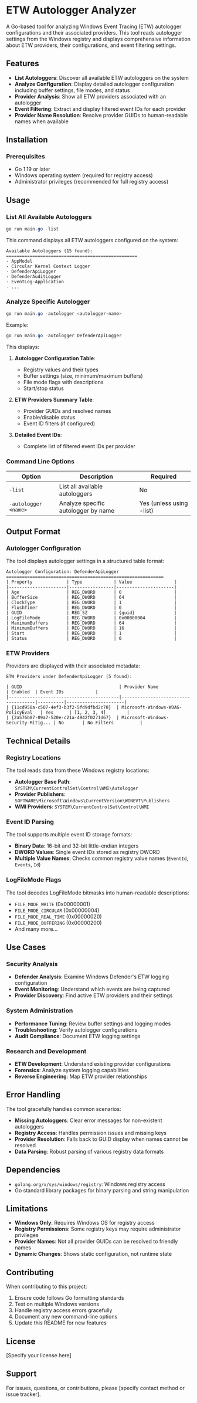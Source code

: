 # ETW Autologger Analyzer

A Go-based tool for analyzing Windows Event Tracing (ETW) autologger configurations and their associated providers. This tool reads autologger settings from the Windows registry and displays comprehensive information about ETW providers, their configurations, and event filtering settings.

## Features

- **List Autologgers**: Discover all available ETW autologgers on the system
- **Analyze Configuration**: Display detailed autologger configuration including buffer settings, file modes, and status
- **Provider Analysis**: Show all ETW providers associated with an autologger
- **Event Filtering**: Extract and display filtered event IDs for each provider
- **Provider Name Resolution**: Resolve provider GUIDs to human-readable names when available

## Installation

### Prerequisites

- Go 1.19 or later
- Windows operating system (required for registry access)
- Administrator privileges (recommended for full registry access)

## Usage

### List All Available Autologgers

```powershell
go run main.go -list
```

This command displays all ETW autologgers configured on the system:

```
Available Autologgers (15 found):
==================================================
- AppModel
- Circular Kernel Context Logger
- DefenderApiLogger
- DefenderAuditLogger
- EventLog-Application
- ...
```

### Analyze Specific Autologger

```powershell
go run main.go -autologger <autologger-name>
```

Example:
```powershell
go run main.go -autologger DefenderApiLogger
```

This displays:

1. **Autologger Configuration Table**:
   - Registry values and their types
   - Buffer settings (size, minimum/maximum buffers)
   - File mode flags with descriptions
   - Start/stop status

2. **ETW Providers Summary Table**:
   - Provider GUIDs and resolved names
   - Enable/disable status
   - Event ID filters (if configured)

3. **Detailed Event IDs**:
   - Complete list of filtered event IDs per provider

### Command Line Options

| Option | Description | Required |
|--------|-------------|----------|
| `-list` | List all available autologgers | No |
| `-autologger <name>` | Analyze specific autologger by name | Yes (unless using -list) |

## Output Format

### Autologger Configuration

The tool displays autologger settings in a structured table format:

```
Autologger Configuration: DefenderApiLogger
============================================================
| Property             | Type            | Value                |
|----------------------|-----------------|----------------------|
| Age                  | REG_DWORD       | 0                    |
| BufferSize           | REG_DWORD       | 64                   |
| ClockType            | REG_DWORD       | 1                    |
| FlushTimer           | REG_DWORD       | 0                    |
| GUID                 | REG_SZ          | {guid}               |
| LogFileMode          | REG_DWORD       | 0x00000004           |
| MaximumBuffers       | REG_DWORD       | 64                   |
| MinimumBuffers       | REG_DWORD       | 16                   |
| Start                | REG_DWORD       | 1                    |
| Status               | REG_DWORD       | 0                    |
```

### ETW Providers

Providers are displayed with their associated metadata:

```
ETW Providers under DefenderApiLogger (5 found):

| GUID                                     | Provider Name                       | Enabled  | Event IDs            |
|------------------------------------------|-------------------------------------|----------|----------------------|
| {11cd958a-c507-4ef3-b3f2-5fd9dfbd2c78}  | Microsoft-Windows-WDAG-PolicyEval   | Yes      | [1, 2, 3, 4]        |
| {2a576b87-09a7-520e-c21a-4942f0271d67}  | Microsoft-Windows-Security-Mitig... | No       | No Filters          |
```

## Technical Details

### Registry Locations

The tool reads data from these Windows registry locations:

- **Autologger Base Path**: `SYSTEM\CurrentControlSet\Control\WMI\Autologger`
- **Provider Publishers**: `SOFTWARE\Microsoft\Windows\CurrentVersion\WINEVT\Publishers`
- **WMI Providers**: `SYSTEM\CurrentControlSet\Control\WMI`

### Event ID Parsing

The tool supports multiple event ID storage formats:

- **Binary Data**: 16-bit and 32-bit little-endian integers
- **DWORD Values**: Single event IDs stored as registry DWORD
- **Multiple Value Names**: Checks common registry value names (`EventId`, `Events`, `Id`)

### LogFileMode Flags

The tool decodes LogFileMode bitmasks into human-readable descriptions:

- `FILE_MODE_WRITE` (0x00000001)
- `FILE_MODE_CIRCULAR` (0x00000004)
- `FILE_MODE_REAL_TIME` (0x00000020)
- `FILE_MODE_BUFFERING` (0x00000200)
- And many more...

## Use Cases

### Security Analysis

- **Defender Analysis**: Examine Windows Defender's ETW logging configuration
- **Event Monitoring**: Understand which events are being captured
- **Provider Discovery**: Find active ETW providers and their settings

### System Administration

- **Performance Tuning**: Review buffer settings and logging modes
- **Troubleshooting**: Verify autologger configurations
- **Audit Compliance**: Document ETW logging settings

### Research and Development

- **ETW Development**: Understand existing provider configurations
- **Forensics**: Analyze system logging capabilities
- **Reverse Engineering**: Map ETW provider relationships

## Error Handling

The tool gracefully handles common scenarios:

- **Missing Autologgers**: Clear error messages for non-existent autologgers
- **Registry Access**: Handles permission issues and missing keys
- **Provider Resolution**: Falls back to GUID display when names cannot be resolved
- **Data Parsing**: Robust parsing of various registry data formats

## Dependencies

- `golang.org/x/sys/windows/registry`: Windows registry access
- Go standard library packages for binary parsing and string manipulation

## Limitations

- **Windows Only**: Requires Windows OS for registry access
- **Registry Permissions**: Some registry keys may require administrator privileges
- **Provider Names**: Not all provider GUIDs can be resolved to friendly names
- **Dynamic Changes**: Shows static configuration, not runtime state

## Contributing

When contributing to this project:

1. Ensure code follows Go formatting standards
2. Test on multiple Windows versions
3. Handle registry access errors gracefully
4. Document any new command-line options
5. Update this README for new features

## License

[Specify your license here]

## Support

For issues, questions, or contributions, please [specify contact method or issue tracker].
